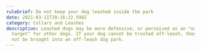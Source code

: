 ```yaml
---
rulebrief: Do not keep your dog leashed inside the park
date: 2021-03-11T20:16:22.598Z
category: Collars and Leashes
description: Leashed dogs may be more defensive, or perceived as an "easy
  target" for other dogs. If your dog cannot be trusted off-leash, they should
  not be brought into an off-leash dog park.
---
```

